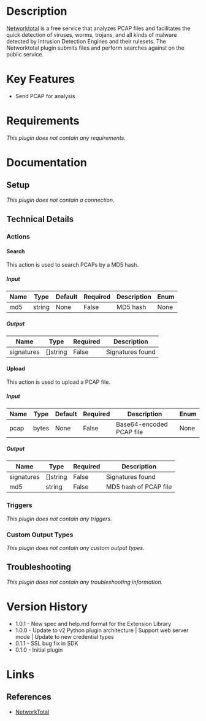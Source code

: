 # Description

[Networktotal](https://www.networktotal.com/) is a free service that analyzes PCAP files and facilitates the quick
detection of viruses, worms, trojans, and all kinds of malware detected by Intrusion Detection Engines and their
rulesets. The Networktotal plugin submits files and perform searches against on the public service.

# Key Features

* Send PCAP for analysis

# Requirements

_This plugin does not contain any requirements._

# Documentation

## Setup

_This plugin does not contain a connection._

## Technical Details

### Actions

#### Search

This action is used to search PCAPs by a MD5 hash.

##### Input

|Name|Type|Default|Required|Description|Enum|
|----|----|-------|--------|-----------|----|
|md5|string|None|False|MD5 hash|None|

##### Output

|Name|Type|Required|Description|
|----|----|--------|-----------|
|signatures|[]string|False|Signatures found|

#### Upload

This action is used to upload a PCAP file.

##### Input

|Name|Type|Default|Required|Description|Enum|
|----|----|-------|--------|-----------|----|
|pcap|bytes|None|False|Base64-encoded PCAP file|None|

##### Output

|Name|Type|Required|Description|
|----|----|--------|-----------|
|signatures|[]string|False|Signatures found|
|md5|string|False|MD5 hash of PCAP file|

### Triggers

_This plugin does not contain any triggers._

### Custom Output Types

_This plugin does not contain any custom output types._

## Troubleshooting

_This plugin does not contain any troubleshooting information._

# Version History

* 1.0.1 - New spec and help.md format for the Extension Library
* 1.0.0 - Update to v2 Python plugin architecture | Support web server mode | Update to new credential types
* 0.1.1 - SSL bug fix in SDK
* 0.1.0 - Initial plugin

# Links

## References

* [NetworkTotal](https://www.networktotal.com/)

